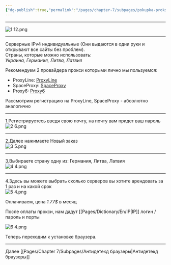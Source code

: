 ```yaml
---
{"dg-publish":true,"permalink":"/pages/chapter-7/subpages/pokupka-proksi/"}
---
```



---

![1 12.png](/img/user/Images/1%2012.png)

---

Серверные IPv4 индивидуальные (Они выдаются в одни руки и открывают все сайты без проблем).  
Страны, которые можно использовать:  
_Украина, Германия, Литва, Латвия_

Рекомендуем 2 провайдера прокси которыми лично мы пользуемся:

* ProxyLine: [ProxyLine](https://proxyline.net?ref=139397)
* SpaceProxy: [SpaceProxy](https://spaceproxy.net/)
* Proxy6: [Proxy6](https://proxy6.net/en/?r=357528)

Рассмотрим регистрацию на ProxyLine, SpaceProxy - абсолютно аналогично

---

1.Регистрируетесь введя свою почту, на почту вам придет ваш пароль  
    ![2 6.png](/img/user/Images/2%206.png)

---

2.Далее нажимаете Новый заказ  
    ![3 5.png](/img/user/Images/3%205.png)

---

3.Выбираете страну одну из: Германия, Литва, Латвия  
    ![4 4.png](/img/user/Images/4%204.png)

---

4.Здесь вы можете выбрать сколько серверов вы хотите арендовать за 1 раз и на какой срок  
    ![5 4.png](/img/user/Images/5%204.png)

Оплачиваем, цена _1.77$_ в месяц

После оплаты прокси, нам дадут [[Pages/Dictionary/En/IP\|IP]] логин / пароль и порты

![6 4.png](/img/user/Images/6%204.png)

Теперь переходим к установке браузера.

---

Далее [[Pages/Chapter 7/Subpages/Антидетекд браузеры\|Антидетекд браузеры]]
